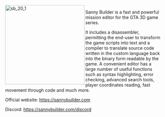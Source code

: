 

<img width="256" height="256" alt="sb_20_1" src="https://github.com/user-attachments/assets/144730bc-4ca8-4b18-b0d2-59b46802f063" align="left" />

Sanny Builder is a fast and powerful mission editor for the GTA 3D game series.

It includes a disassembler, permitting the end-user to transform the game scripts into text and a compiler to translate source code written in the custom language back into the binary form readable by the game. A convenient editor has a large number of useful functions such as syntax highlighting, error checking, advanced search tools, player coordinates reading, fast movement through code and much more. 

Official website: https://sannybuilder.com

Discord: https://sannybuilder.com/discord
